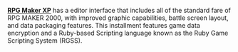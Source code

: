 [**RPG Maker XP**](https://www.rpgmakerweb.com/products/rpg-maker-xp) has a editor interface that includes all of the standard fare of RPG MAKER 2000, with improved graphic capabilities, battle screen layout, and data packaging features. This installment features game data encryption and a Ruby-based Scripting language known as the Ruby Game Scripting System (RGSS).

